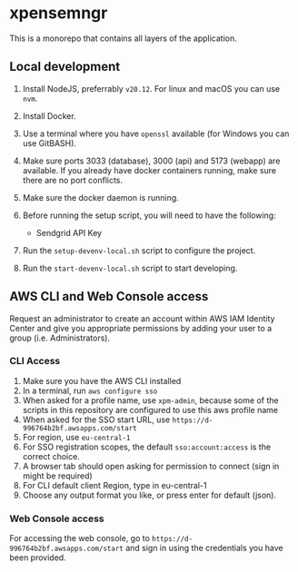 # xpensemngr

This is a monorepo that contains all layers of the application.

## Local development

1. Install NodeJS, preferrably `v20.12`. For linux and macOS you can use `nvm`.
1. Install Docker.
1. Use a terminal where you have `openssl` available (for Windows you can use GitBASH).
1. Make sure ports 3033 (database), 3000 (api) and 5173 (webapp) are available.
   If you already have docker containers running, make sure there are no port conflicts.
1. Make sure the docker daemon is running.
1. Before running the setup script, you will need to have the following:

   - Sendgrid API Key

1. Run the `setup-devenv-local.sh` script to configure the project.
1. Run the `start-devenv-local.sh` script to start developing.

## AWS CLI and Web Console access

Request an administrator to create an account within AWS IAM Identity Center and give
you appropriate permissions by adding your user to a group (i.e. Administrators).

### CLI Access

1. Make sure you have the AWS CLI installed
1. In a terminal, run `aws configure sso`
1. When asked for a profile name, use `xpm-admin`, because some of the scripts in this
   repository are configured to use this aws profile name
1. When asked for the SSO start URL, use `https://d-996764b2bf.awsapps.com/start`
1. For region, use `eu-central-1`
1. For SSO registration scopes, the default `sso:account:access` is the correct choice.
1. A browser tab should open asking for permission to connect (sign in might be required)
1. For CLI default client Region, type in eu-central-1
1. Choose any output format you like, or press enter for default (json).

### Web Console access

For accessing the web console, go to `https://d-996764b2bf.awsapps.com/start` and sign in
using the credentials you have been provided.

<!-- TODO add a "common constants" package, which can include things such as XPM_ENV -->

<!-- TODO add folder/file structure lint -->

<!-- TODO add mechanism for identifying the deployed version for webapp or api -->
